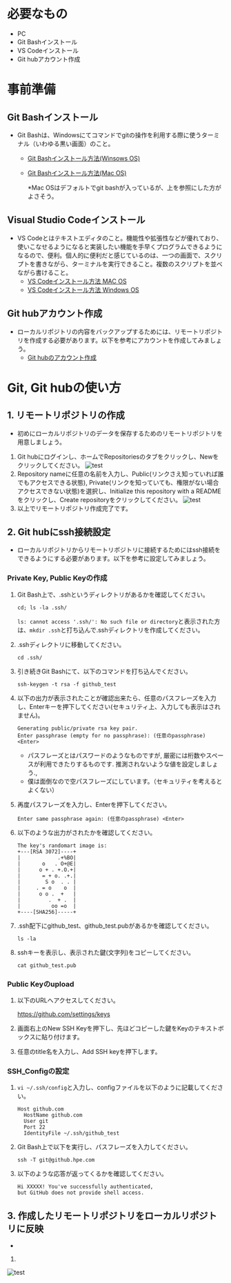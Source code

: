 # 必要なもの
+ PC
+ Git Bashインストール
+ VS Codeインストール
+ Git hubアカウント作成

# 事前準備
## Git Bashインストール
+ Git Bashは、Windowsにてコマンドでgitの操作を利用する際に使うターミナル（いわゆる黒い画面）のこと。
  + [Git Bashインストール方法(Winsows OS)](https://eng-entrance.com/git-install)
  + [Git Bashインストール方法(Mac OS)](https://qiita.com/NorsteinBekkler/items/a0622ee6a39d08d61b72)
  
    *Mac OSはデフォルトでgit bashが入っているが、上を参照にした方がよさそう。
## Visual Studio Codeインストール
+ VS Codeとはテキストエディタのこと。機能性や拡張性などが優れており、使いこなせるようになると実装したい機能を手早くプログラムできるようになるので、便利。個人的に便利だと感じているのは、一つの画面で、スクリプトを書きながら、ターミナルを実行できること。複数のスクリプトを並べながら書けること。
  + [VS Codeインストール方法 MAC OS](https://qiita.com/watamura/items/51c70fbb848e5f956fd6)
  + [VS Codeインストール方法 Windows OS](https://qiita.com/psychoroid/items/7d85ae6bade4a67aedb1)

## Git hubアカウント作成
+ ローカルリポジトリの内容をバックアップするためには、リモートリポジトリを作成する必要があります。以下を参考にアカウントを作成してみましょう。
  + [Git hubのアカウント作成](https://techacademy.jp/magazine/6235)

# Git, Git hubの使い方
## 1. リモートリポジトリの作成
+ 初めにローカルリポジトリのデータを保存するためのリモートリポジトリを用意しましょう。
1.  Git hubにログインし、ホームでRepositoriesのタブをクリックし、Newをクリックしてください。
![test](https://github.com/YKeito/Git_Info/blob/master/Img/2020-08-24-000005.bmp)
1.  Repository nameに任意の名前を入力し、Public(リンクさえ知っていれば誰でもアクセスできる状態), Private(リンクを知っていても、権限がない場合アクセスできない状態)を選択し、Initialize this repository with a READMEをクリックし、Create repositoryをクリックしてください。
![test](https://github.com/YKeito/Git_Info/blob/master/Img/2020-08-24-000008.bmp)
1.  以上でリモートリポジトリ作成完了です。

## 2. Git hubにssh接続設定
+ ローカルリポジトリからリモートリポジトリに接続するためにはssh接続をできるようにする必要があります。以下を参考に設定してみましょう。
### Private Key, Public Keyの作成
1.  Git Bash上で、.sshというディレクトリがあるかを確認してください。  
    ```
    cd; ls -la .ssh/
    ```
    `ls: cannot access '.ssh/': No such file or directory`と表示された方は、`mkdir .ssh`と打ち込んで.sshディレクトリを作成してください。

1.  .sshディレクトリに移動してください。 
    ```
    cd .ssh/
    ```
1.  引き続きGit Bashにて、以下のコマンドを打ち込んでください。    
    ```
    ssh-keygen -t rsa -f github_test
    ```

1.  以下の出力が表示されたことが確認出来たら、任意のパスフレーズを入力し、Enterキーを押下してください(セキュリティ上、入力しても表示はされません)。  
    ```
    Generating public/private rsa key pair.
    Enter passphrase (empty for no passphrase): (任意のpassphrase) <Enter>
    ```
    * パスフレーズとはパスワードのようなものですが, 厳密には桁数やスペースが利用できたりするものです. 推測されないような値を設定しましょう.,
    * 僕は面倒なので空パスフレーズにしています。（セキュリティを考えるとよくない）

1.  再度パスフレーズを入力し、Enterを押下してください。
    ```
    Enter same passphrase again: (任意のpassphrase) <Enter>
    ```

1.  以下のような出力がされたかを確認してください。
    ```
    The key's randomart image is:
    +---[RSA 3072]----+
    |            .+%BO|
    |       o   . O+@E|
    |      o + . +.O.+|
    |       = + o. .+.|
    |        S o  . . |
    |     . = o    o  |
    |      o o .  +   |
    |         .  + .  |
    |          oo =o  |
    +----[SHA256]-----+
    ```

1.  .ssh配下にgithub_test、github_test.pubがあるかを確認してください。
    ```
    ls -la 
    ```

1.  sshキーを表示し、表示された鍵(文字列)をコピーしてください。
    ```
    cat github_test.pub
    ```

### Public Keyのupload
1.  以下のURLへアクセスしてください。

      https://github.com/settings/keys

1.  画面右上のNew SSH Keyを押下し、先ほどコピーした鍵をKeyのテキストボックスに貼り付けます。

1.  任意のtitle名を入力し、Add SSH keyを押下します。

### SSH_Configの設定
1. `vi ~/.ssh/config`と入力し、configファイルを以下のように記載してください。
    ```
    Host github.com
      HostName github.com
      User git
      Port 22
      IdentityFile ~/.ssh/github_test
    ```

1. Git Bash上で以下を実行し、パスフレーズを入力してください。
    ```
    ssh -T git@github.hpe.com
    ```

1. 以下のような応答が返ってくるかを確認してください。  
    ```
    Hi XXXXX! You've successfully authenticated,
    but GitHub does not provide shell access.
    ```
## 3. 作成したリモートリポジトリをローカルリポジトリに反映
+ 
1.  
![test](https://github.com/YKeito/Git_Info/blob/master/Img/2020-08-24-000009.bmp)

